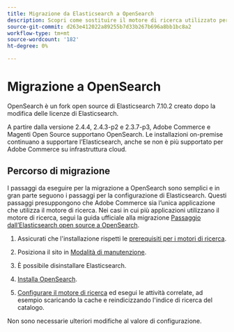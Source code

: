 ```yaml
---
title: Migrazione da Elasticsearch a OpenSearch
description: Scopri come sostituire il motore di ricerca utilizzato per le installazioni on-premise di Adobe Commerce e Magenti Open Source.
source-git-commit: d263e412022a89255b7d33b267b696a8bb1bc8a2
workflow-type: tm+mt
source-wordcount: '182'
ht-degree: 0%

---
```



# Migrazione a OpenSearch

OpenSearch è un fork open source di Elasticsearch 7.10.2 creato dopo la modifica delle licenze di Elasticsearch.

A partire dalla versione 2.4.4, 2.4.3-p2 e 2.3.7-p3, Adobe Commerce e Magenti Open Source supportano OpenSearch. Le installazioni on-premise continuano a supportare l’Elasticsearch, anche se non è più supportato per Adobe Commerce su infrastruttura cloud.

## Percorso di migrazione

I passaggi da eseguire per la migrazione a OpenSearch sono semplici e in gran parte seguono i passaggi per la configurazione di Elasticsearch. Questi passaggi presuppongono che Adobe Commerce sia l’unica applicazione che utilizza il motore di ricerca. Nei casi in cui più applicazioni utilizzano il motore di ricerca, segui la guida ufficiale alla migrazione [Passaggio dall’Elasticsearch open source a OpenSearch](https://opensearch.org/blog/technical-posts/2021/10/moving-from-opensource-elasticsearch-to-opensearch/).

1. Assicurati che l&#39;installazione rispetti le [prerequisiti per i motori di ricerca](../../installation/prerequisites/search-engine/overview.md).

1. Posiziona il sito in [Modalità di manutenzione](../../installation/tutorials/maintenance-mode.md).

1. È possibile disinstallare Elasticsearch.

1. [Installa OpenSearch](https://opensearch.org/docs/latest/opensearch/install/important-settings/).

1. [Configurare il motore di ricerca](../../configuration/search/configure-search-engine.md) ed esegui le attività correlate, ad esempio scaricando la cache e reindicizzando l&#39;indice di ricerca del catalogo.

Non sono necessarie ulteriori modifiche al valore di configurazione.
